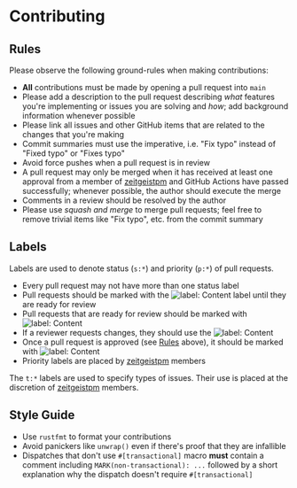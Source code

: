 # Contributing

## Rules

Please observe the following ground-rules when making contributions:

-   **All** contributions must be made by opening a pull request into `main`
-   Please add a description to the pull request describing _what_ features
    you're implementing or issues you are solving and _how_; add background
    information whenever possible
-   Please link all issues and other GitHub items that are related to the
    changes that you're making
-   Commit summaries must use the imperative, i.e. "Fix typo" instead of "Fixed
    typo" or "Fixes typo"
-   Avoid force pushes when a pull request is in review
-   A pull request may only be merged when it has received at least one approval
    from a member of [zeitgeistpm] and GitHub Actions have passed successfully;
    whenever possible, the author should execute the merge
-   Comments in a review should be resolved by the author
-   Please use _squash and merge_ to merge pull requests; feel free to remove
    trivial items like "Fix typo", etc. from the commit summary

## Labels

Labels are used to denote status (`s:*`) and priority (`p:*`) of pull requests.

-   Every pull request may not have more than one status label
-   Pull requests should be marked with the
    ![label: Content](https://img.shields.io/github/labels/zeitgeistpm/zeitgeist/s:in-progress)
    label until they are ready for review
-   Pull requests that are ready for review should be marked with
    ![label: Content](https://img.shields.io/github/labels/zeitgeistpm/zeitgeist/s:review-needed)
-   If a reviewer requests changes, they should use the
    ![label: Content](https://img.shields.io/github/labels/zeitgeistpm/zeitgeist/s:revision-needed)
-   Once a pull request is approved (see [Rules] above), it should be marked
    with
    ![label: Content](https://img.shields.io/github/labels/zeitgeistpm/zeitgeist/s:accepted)
-   Priority labels are placed by [zeitgeistpm] members

The `t:*` labels are used to specify types of issues. Their use is placed at the
discretion of [zeitgeistpm] members.

## Style Guide

-   Use `rustfmt` to format your contributions
-   Avoid panickers like `unwrap()` even if there's proof that they are
    infallible
-   Dispatches that don't use `#[transactional]` macro **must** contain a
    comment including `MARK(non-transactional): ...` followed by a short
    explanation why the dispatch doesn't require `#[transactional]`

[rules]: #Rules
[zeitgeistpm]: https://github.com/zeitgeistpm
